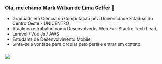 ### Olá, me chamo Mark Willian de Lima Geffer 👋

- Graduado em Ciência da Computação pela Universidade Estadual do Centro Oeste - UNICENTRO
- Atualmente trabalho como Desenvolvedor Web Full-Stack e Tech Lead;
- Laravel / Vue Js / AWS 
- Estudante de Desenvolvimento Mobile;
- Sinta-se a vontade para circular pelo perfil e entrar em contato.

###

<div>
<a href="https://www.linkedin.com/in/mark-willian-de-lima-geffer/" target="_blank"><img src="https://img.shields.io/badge/-LinkedIn-%230077B5?style=for-the-badge&logo=linkedin&logoColor=white" target="_blank"></a> 
</div>
